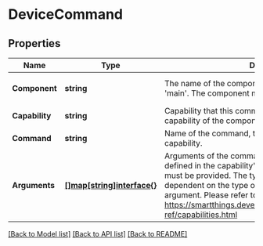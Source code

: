 # DeviceCommand

## Properties

Name | Type | Description | Notes
------------ | ------------- | ------------- | -------------
**Component** | **string** | The name of the component on this device, default is &#39;main&#39;. The component must be valid for the device. | [optional] [default to main]
**Capability** | **string** | Capability that this command relates to. This must be a capability of the component. | 
**Command** | **string** | Name of the command, this must be valid for the capability. | 
**Arguments** | [**[]map[string]interface{}**](map[string]interface{}.md) | Arguments of the command. All the required arguments defined in the capability&#39;s command argument definition must be provided. The type of the arguments are dependent on the type of the capability&#39;s command argument. Please refer to the capabilities definition at https://smartthings.developer.samsung.com/develop/api-ref/capabilities.html  | [optional] 

[[Back to Model list]](../README.md#documentation-for-models) [[Back to API list]](../README.md#documentation-for-api-endpoints) [[Back to README]](../README.md)


